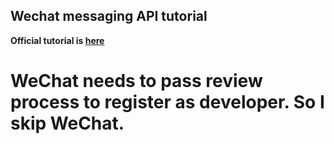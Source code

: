## Wechat messaging API tutorial

**Official tutorial is [here](http://admin.wechat.com/wiki/index.php?title=Getting_Started)**

# WeChat needs to pass review process to register as developer. So I skip WeChat.